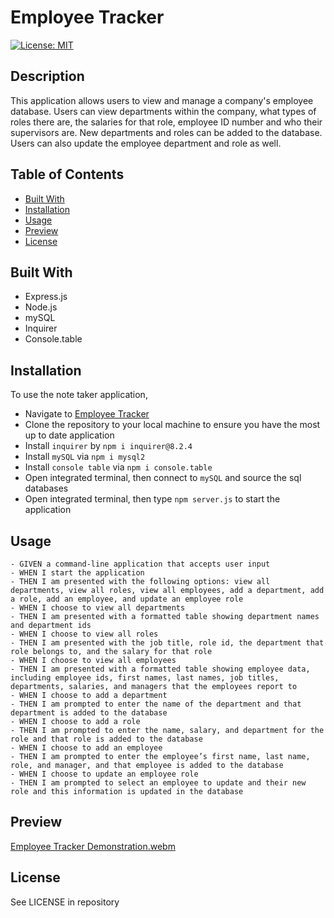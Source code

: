 # Employee Tracker
[![License: MIT](https://img.shields.io/badge/License-MIT-yellow.svg)](https://opensource.org/licenses/MIT)  

## Description

This application allows users to view and manage a company's employee database. Users can view departments within the company, what types of roles there are, the salaries for that role, employee ID number and who their supervisors are. New departments and roles can be added to the database. Users can also update the employee department and role as well.

## Table of Contents

- [Built With](#built-with)
- [Installation](#installation)
- [Usage](#usage)
- [Preview](#preview)
- [License](#license)

## Built With

- Express.js
- Node.js
- mySQL
- Inquirer
- Console.table

## Installation

To use the note taker application,
- Navigate to [Employee Tracker](https://github.com/devkjoon/employee-tracker)
- Clone the repository to your local machine to ensure you have the most up to date application
- Install `inquirer` by `npm i inquirer@8.2.4`
- Install `mySQL` via `npm i mysql2`
- Install `console table` via `npm i console.table`
- Open integrated terminal, then connect to `mySQL` and source the sql databases
- Open integrated terminal, then type `npm server.js` to start the application

## Usage

```
- GIVEN a command-line application that accepts user input
- WHEN I start the application
- THEN I am presented with the following options: view all departments, view all roles, view all employees, add a department, add a role, add an employee, and update an employee role
- WHEN I choose to view all departments
- THEN I am presented with a formatted table showing department names and department ids
- WHEN I choose to view all roles
- THEN I am presented with the job title, role id, the department that role belongs to, and the salary for that role
- WHEN I choose to view all employees
- THEN I am presented with a formatted table showing employee data, including employee ids, first names, last names, job titles, departments, salaries, and managers that the employees report to
- WHEN I choose to add a department
- THEN I am prompted to enter the name of the department and that department is added to the database
- WHEN I choose to add a role
- THEN I am prompted to enter the name, salary, and department for the role and that role is added to the database
- WHEN I choose to add an employee
- THEN I am prompted to enter the employee’s first name, last name, role, and manager, and that employee is added to the database
- WHEN I choose to update an employee role
- THEN I am prompted to select an employee to update and their new role and this information is updated in the database 
```

## Preview 

[Employee Tracker Demonstration.webm](https://user-images.githubusercontent.com/114375310/211667225-c04a815a-94d4-46b4-92b7-eae849a6a0e4.webm)

## License

See LICENSE in repository
